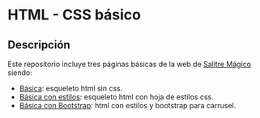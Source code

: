 # HTML - CSS básico

## Descripción

Este repositorio incluye tres páginas básicas de la web de [Salitre Mágico](https://www.salitremagico.com.co) siendo:

* [Básica](https://github.com/norbeydanilo/html-css-basic/tree/main/html-basic-salitre-magico): esqueleto html sin css.
* [Básica con estilos](https://github.com/norbeydanilo/html-css-basic/tree/main/html-css-basic-salitre-magico): esqueleto html con hoja de estilos css.
* [Básica con Bootstrap](https://github.com/norbeydanilo/html-css-basic/tree/main/html-css-bootstrap-salitre-magico): html con estilos y bootstrap para carrusel.
